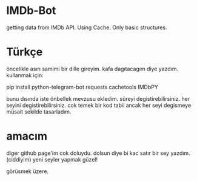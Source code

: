 # IMDb-Bot
getting data from IMDb API. Using Cache. Only basic structures.
# Türkçe

öncelikle asırı samimi bir dille gireyim. kafa dagıtacagım diye yazdım.
kullanmak için:

pip install python-telegram-bot requests cachetools IMDbPY

bunu dısında iste önbellek mevzusu ekledim. süreyi degistirebilirsiniz.
her seyini degistirebilirsiniz. cok temek bir kod tabii ancak her seyi
degismeye müsait sekilde tasarladım.

# amacım
diger github page'im cok doluydu. dolsun diye bi kac satır bir sey yazdım.
(ciddiyim)
yeni seyler yapmak güzel!

görüsmek üzere.
